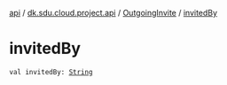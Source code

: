 [api](../../index.md) / [dk.sdu.cloud.project.api](../index.md) / [OutgoingInvite](index.md) / [invitedBy](./invited-by.md)

# invitedBy

`val invitedBy: `[`String`](https://kotlinlang.org/api/latest/jvm/stdlib/kotlin/-string/index.html)
